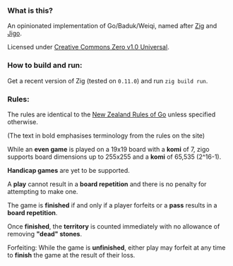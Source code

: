 <!--
SPDX-FileCopyrightText: 2023 Sage Hane <sage@sagehane.com>

SPDX-License-Identifier: CC0-1.0
-->

### What is this?

An opinionated implementation of Go/Baduk/Weiqi, named after [Zig](https://ziglang.org/)
and [Jigo](https://en.wikipedia.org/wiki/List_of_Go_terms#Jigo).

Licensed under [Creative Commons Zero v1.0 Universal](https://spdx.org/licenses/CC0-1.0).

### How to build and run:

Get a recent version of Zig (tested on `0.11.0`) and run `zig build run`.

### Rules:

The rules are identical to the [New Zealand Rules of Go](https://www.go.org.nz/index.php/about-go/new-zealand-rules-of-go)
unless specified otherwise.

(The text in bold emphasises terminology from the rules on the site)

While an **even game** is played on a 19x19 board with a **komi** of 7, zigo
supports board dimensions up to 255x255 and a **komi** of 65,535 (2^16-1).

**Handicap games** are yet to be supported.

A **play** cannot result in a **board repetition** and there is no penalty for
attempting to make one.

The game is **finished** if and only if a player forfeits or a **pass** results
in a **board repetition**.

Once **finished**, the **territory** is counted immediately with no allowance of
removing **"dead" stones**.

Forfeiting: While the game is **unfinished**, either play may forfeit at any
time to **finish** the game at the result of their loss.
